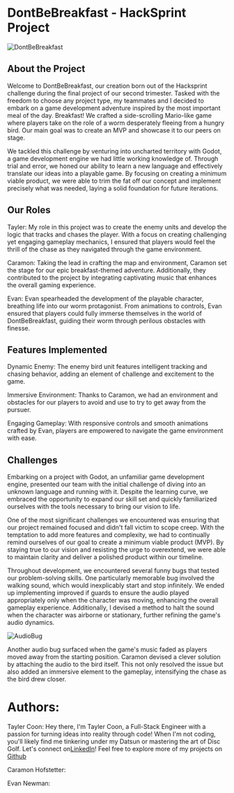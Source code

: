# DontBeBreakfast - HackSprint Project

![DontBeBreakfast](https://iili.io/J816HS2.png)

## About the Project

Welcome to DontBeBreakfast, our creation born out of the Hacksprint challenge during the final project of our second trimester. Tasked with the freedom to choose any project type, my teammates and I decided to embark on a game development adventure inspired by the most important meal of the day. Breakfast! We crafted a side-scrolling Mario-like game where players take on the role of a worm desperately fleeing from a hungry bird. Our main goal was to create an MVP and showcase it to our peers on stage.

We tackled this challenge by venturing into uncharted territory with Godot, a game development engine we had little working knowledge of. Through trial and error, we honed our ability to learn a new language and effectively translate our ideas into a playable game. By focusing on creating a minimum viable product, we were able to trim the fat off our concept and implement precisely what was needed, laying a solid foundation for future iterations.

## Our Roles

Tayler: My role in this project was to create the enemy units and develop the logic that tracks and chases the player. With a focus on creating challenging yet engaging gameplay mechanics, I ensured that players would feel the thrill of the chase as they navigated through the game environment.

Caramon: Taking the lead in crafting the map and environment, Caramon set the stage for our epic breakfast-themed adventure. Additionally, they contributed to the project by integrating captivating music that enhances the overall gaming experience.

Evan: Evan spearheaded the development of the playable character, breathing life into our worm protagonist. From animations to controls, Evan ensured that players could fully immerse themselves in the world of DontBeBreakfast, guiding their worm through perilous obstacles with finesse.

## Features Implemented

Dynamic Enemy: The enemy bird unit features intelligent tracking and chasing behavior, adding an element of challenge and excitement to the game.

Immersive Environment: Thanks to Caramon, we had an environment and obstacles for our players to avoid and use to try to get away from the pursuer.

Engaging Gameplay: With responsive controls and smooth animations crafted by Evan, players are empowered to navigate the game environment with ease.

## Challenges

Embarking on a project with Godot, an unfamiliar game development engine, presented our team with the initial challenge of diving into an unknown language and running with it. Despite the learning curve, we embraced the opportunity to expand our skill set and quickly familiarized ourselves with the tools necessary to bring our vision to life.

One of the most significant challenges we encountered was ensuring that our project remained focused and didn't fall victim to scope creep. With the temptation to add more features and complexity, we had to continually remind ourselves of our goal to create a minimum viable product (MVP). By staying true to our vision and resisting the urge to overextend, we were able to maintain clarity and deliver a polished product within our timeline.

Throughout development, we encountered several funny bugs that tested our problem-solving skills. One particularly memorable bug involved the walking sound, which would inexplicably start and stop infinitely. We ended up implementing improved if guards to ensure the audio played appropriately only when the character was moving, enhancing the overall gameplay experience. Additionally, I devised a method to halt the sound when the character was airborne or stationary, further refining the game's audio dynamics.

![AudioBug](https://iili.io/J81i3Cu.png)

Another audio bug surfaced when the game's music faded as players moved away from the starting position. Caramon devised a clever solution by attaching the audio to the bird itself. This not only resolved the issue but also added an immersive element to the gameplay, intensifying the chase as the bird drew closer.

# Authors:

Tayler Coon:
Hey there, I'm Tayler Coon, a Full-Stack Engineer with a passion for turning ideas into reality through code! When I'm not coding, you'll likely find me tinkering under my Datsun or mastering the art of Disc Golf. Let's connect on[LinkedIn](https://www.linkedin.com/in/taylercoon/)! Feel free to explore more of my projects on [Github](https://github.com/tayler-made-code)

Caramon Hofstetter: 

Evan Newman: 